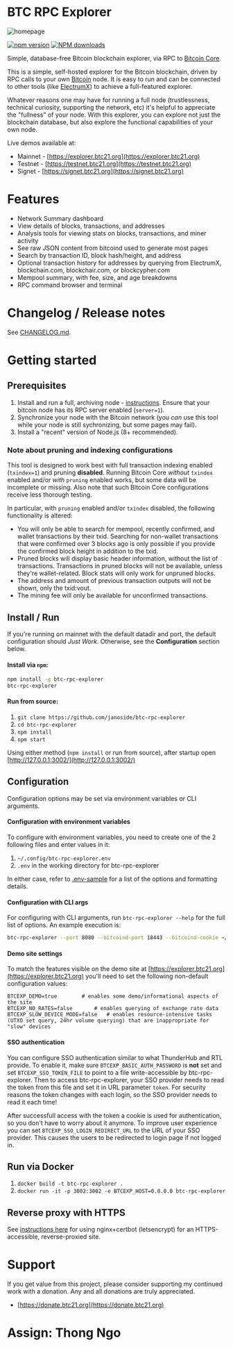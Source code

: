 # BTC RPC Explorer

![homepage](https://github.com/janoside/btc-rpc-explorer/blob/master/public/img/screenshots/homepage.png?raw=true)

[![npm version][npm-ver-img]][npm-ver-url] [![NPM downloads][npm-dl-img]][npm-dl-url]


Simple, database-free Bitcoin blockchain explorer, via RPC to [Bitcoin Core](https://github.com/bitcoin/bitcoin).

This is a simple, self-hosted explorer for the Bitcoin blockchain, driven by RPC calls to your own [Bitcoin](https://github.com/bitcoin/bitcoin) node. It is easy to run and can be connected to other tools (like [ElectrumX](https://github.com/spesmilo/electrumx)) to achieve a full-featured explorer.

Whatever reasons one may have for running a full node (trustlessness, technical curiosity, supporting the network, etc) it's helpful to appreciate the "fullness" of your node. With this explorer, you can explore not just the blockchain database, but also explore the functional capabilities of your own node.

Live demos available at:

* Mainnet - [https://explorer.btc21.org](https://explorer.btc21.org)
* Testnet - [https://testnet.btc21.org](https://testnet.btc21.org)
* Signet - [https://signet.btc21.org](https://signet.btc21.org)


# Features

* Network Summary dashboard
* View details of blocks, transactions, and addresses
* Analysis tools for viewing stats on blocks, transactions, and miner activity
* See raw JSON content from bitcoind used to generate most pages
* Search by transaction ID, block hash/height, and address
* Optional transaction history for addresses by querying from ElectrumX, blockchain.com, blockchair.com, or blockcypher.com
* Mempool summary, with fee, size, and age breakdowns
* RPC command browser and terminal


# Changelog / Release notes

See [CHANGELOG.md](/CHANGELOG.md).


# Getting started

## Prerequisites

1. Install and run a full, archiving node - [instructions](https://bitcoin.org/en/full-node). Ensure that your bitcoin node has its RPC server enabled (`server=1`).
2. Synchronize your node with the Bitcoin network (you *can* use this tool while your node is still sychronizing, but some pages may fail).
3. Install a "recent" version of Node.js (8+ recommended).

### Note about pruning and indexing configurations

This tool is designed to work best with full transaction indexing enabled (`txindex=1`) and pruning **disabled**. Running Bitcoin Core *without* `txindex` enabled and/or *with* `pruning` enabled works, but some data will be incomplete or missing. Also note that such Bitcoin Core configurations receive less thorough testing.

In particular, with `pruning` enabled and/or `txindex` disabled, the following functionality is altered:

* You will only be able to search for mempool, recently confirmed, and wallet transactions by their txid. Searching for non-wallet transactions that were confirmed over 3 blocks ago is only possible if you provide the confirmed block height in addition to the txid.
* Pruned blocks will display basic header information, without the list of transactions. Transactions in pruned blocks will not be available, unless they're wallet-related. Block stats will only work for unpruned blocks.
* The address and amount of previous transaction outputs will not be shown, only the txid:vout.
* The mining fee will only be available for unconfirmed transactions.


## Install / Run

If you're running on mainnet with the default datadir and port, the default configuration should *Just Work*. Otherwise, see the **Configuration** section below.

#### Install via `npm`:

```bash
npm install -g btc-rpc-explorer
btc-rpc-explorer
```

#### Run from source:

1. `git clone https://github.com/janoside/btc-rpc-explorer`
2. `cd btc-rpc-explorer`
3. `npm install`
4. `npm start`


Using either method (`npm install` or run from source), after startup open [http://127.0.0.1:3002/](http://127.0.0.1:3002/)


## Configuration

Configuration options may be set via environment variables or CLI arguments.

#### Configuration with environment variables

To configure with environment variables, you need to create one of the 2 following files and enter values in it:

1. `~/.config/btc-rpc-explorer.env`
2. `.env` in the working directory for btc-rpc-explorer

In either case, refer to [.env-sample](.env-sample) for a list of the options and formatting details.

#### Configuration with CLI args

For configuring with CLI arguments, run `btc-rpc-explorer --help` for the full list of options. An example execution is:

```bash
btc-rpc-explorer --port 8080 --bitcoind-port 18443 --bitcoind-cookie ~/.bitcoin/regtest/.cookie
```

#### Demo site settings

To match the features visible on the demo site at [https://explorer.btc21.org](https://explorer.btc21.org) you'll need to set the following non-default configuration values:

    BTCEXP_DEMO=true 		# enables some demo/informational aspects of the site
    BTCEXP_NO_RATES=false		# enables querying of exchange rate data
    BTCEXP_SLOW_DEVICE_MODE=false	# enables resource-intensive tasks (UTXO set query, 24hr volume querying) that are inappropriate for "slow" devices

#### SSO authentication

You can configure SSO authentication similar to what ThunderHub and RTL provide.
To enable it, make sure `BTCEXP_BASIC_AUTH_PASSWORD` is **not** set and set `BTCEXP_SSO_TOKEN_FILE` to point to a file write-accessible by btc-rpc-explorer.
Then to access btc-rpc-explorer, your SSO provider needs to read the token from this file and set it in URL parameter `token`.
For security reasons the token changes with each login, so the SSO provider needs to read it each time!

After successfull access with the token a cookie is used for authentication, so you don't have to worry about it anymore.
To improve user experience you can set `BTCEXP_SSO_LOGIN_REDIRECT_URL` to the URL of your SSO provider.
This causes the users to be redirected to login page if not logged in.

## Run via Docker

1. `docker build -t btc-rpc-explorer .`
2. `docker run -it -p 3002:3002 -e BTCEXP_HOST=0.0.0.0 btc-rpc-explorer`


## Reverse proxy with HTTPS

See [instructions here](docs/nginx-reverse-proxy.md) for using nginx+certbot (letsencrypt) for an HTTPS-accessible, reverse-proxied site.


# Support

If you get value from this project, please consider supporting my continued work with a donation. Any and all donations are truly appreciated.

* [https://donate.btc21.org](https://donate.btc21.org)


[npm-ver-img]: https://img.shields.io/npm/v/btc-rpc-explorer.svg?style=flat
[npm-ver-url]: https://www.npmjs.com/package/btc-rpc-explorer
[npm-dl-img]: http://img.shields.io/npm/dm/btc-rpc-explorer.svg?style=flat
[npm-dl-url]: https://npmcharts.com/compare/btc-rpc-explorer?minimal=true

# Assign: Thong Ngo
